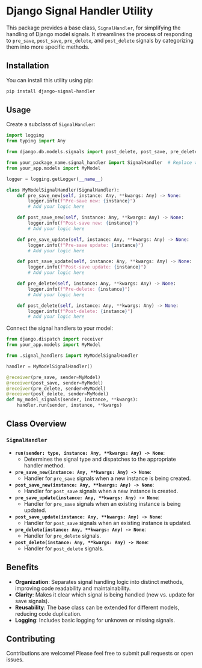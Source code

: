 # Django Signal Handler Utility

This package provides a base class, `SignalHandler`, for simplifying the handling of Django model signals. It streamlines the process of responding to `pre_save`, `post_save`, `pre_delete`, and `post_delete` signals by categorizing them into more specific methods.

## Installation

You can install this utility using pip:

```bash
pip install django-signal-handler
```

## Usage

Create a subclass of `SignalHandler`:

```python
import logging
from typing import Any

from django.db.models.signals import post_delete, post_save, pre_delete, pre_save

from your_package_name.signal_handler import SignalHandler  # Replace with your package name.
from your_app.models import MyModel

logger = logging.getLogger(__name__)

class MyModelSignalHandler(SignalHandler):
    def pre_save_new(self, instance: Any, **kwargs: Any) -> None:
        logger.info(f"Pre-save new: {instance}")
        # Add your logic here

    def post_save_new(self, instance: Any, **kwargs: Any) -> None:
        logger.info(f"Post-save new: {instance}")
        # Add your logic here

    def pre_save_update(self, instance: Any, **kwargs: Any) -> None:
        logger.info(f"Pre-save update: {instance}")
        # Add your logic here

    def post_save_update(self, instance: Any, **kwargs: Any) -> None:
        logger.info(f"Post-save update: {instance}")
        # Add your logic here

    def pre_delete(self, instance: Any, **kwargs: Any) -> None:
        logger.info(f"Pre-delete: {instance}")
        # Add your logic here

    def post_delete(self, instance: Any, **kwargs: Any) -> None:
        logger.info(f"Post-delete: {instance}")
        # Add your logic here
```

Connect the signal handlers to your model:

```python
from django.dispatch import receiver
from your_app.models import MyModel

from .signal_handlers import MyModelSignalHandler

handler = MyModelSignalHandler()

@receiver(pre_save, sender=MyModel)
@receiver(post_save, sender=MyModel)
@receiver(pre_delete, sender=MyModel)
@receiver(post_delete, sender=MyModel)
def my_model_signals(sender, instance, **kwargs):
    handler.run(sender, instance, **kwargs)
```

## Class Overview

### `SignalHandler`

- **`run(sender: type, instance: Any, **kwargs: Any) -> None`**: 
  - Determines the signal type and dispatches to the appropriate handler method.
- **`pre_save_new(instance: Any, **kwargs: Any) -> None`**: 
  - Handler for `pre_save` signals when a new instance is being created.
- **`post_save_new(instance: Any, **kwargs: Any) -> None`**: 
  - Handler for `post_save` signals when a new instance is created.
- **`pre_save_update(instance: Any, **kwargs: Any) -> None`**: 
  - Handler for `pre_save` signals when an existing instance is being updated.
- **`post_save_update(instance: Any, **kwargs: Any) -> None`**: 
  - Handler for `post_save` signals when an existing instance is updated.
- **`pre_delete(instance: Any, **kwargs: Any) -> None`**: 
  - Handler for `pre_delete` signals.
- **`post_delete(instance: Any, **kwargs: Any) -> None`**: 
  - Handler for `post_delete` signals.

## Benefits

- **Organization**: Separates signal handling logic into distinct methods, improving code readability and maintainability.
- **Clarity**: Makes it clear which signal is being handled (new vs. update for save signals).
- **Reusability**: The base class can be extended for different models, reducing code duplication.
- **Logging**: Includes basic logging for unknown or missing signals.

## Contributing

Contributions are welcome! Please feel free to submit pull requests or open issues.